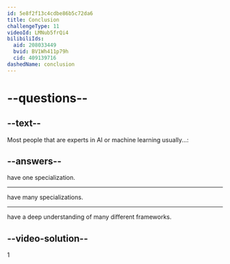 ```yaml
---
id: 5e8f2f13c4cdbe86b5c72da6
title: Conclusion
challengeType: 11
videoId: LMNub5frQi4
bilibiliIds:
  aid: 208033449
  bvid: BV1Wh411p79h
  cid: 409139716
dashedName: conclusion
---
```


# --questions--

## --text--

Most people that are experts in AI or machine learning usually...:

## --answers--

have one specialization.

---

have many specializations.

---

have a deep understanding of many different frameworks.

## --video-solution--

1

